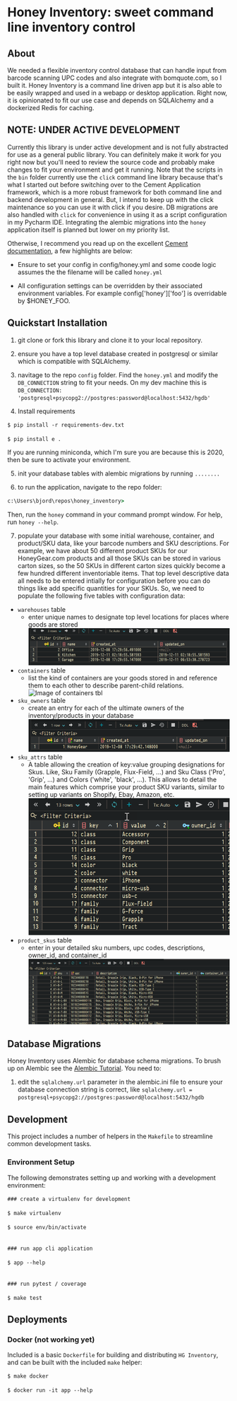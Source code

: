 # Honey Inventory: sweet command line inventory control

## About

We needed a flexible inventory control database that can handle input from barcode scanning UPC codes and also 
integrate with bomquote.com, so I built it. Honey Inventory is a command line driven app but it is also able 
to be easily wrapped and used in a webapp or desktop application. Right now, it is opinionated to fit our use 
case and depends on SQLAlchemy and a dockerized Redis for caching.

## NOTE: UNDER ACTIVE DEVELOPMENT

Currently this library is under active development and is not fully abstracted 
for use as a general public library. You can definitely make it work for you 
right now but you'll need to review the source code and probably make changes to 
fit your environment and get it running. Note that the scripts in the `bin` folder 
currently use the `click` command line library because that's what I started out 
before switching over to the Cement Application framework, which is a more robust 
framework for both command line and backend development in general. But, I intend to 
keep up with the click maintenance so you can use it with click if you desire. DB migrations 
are also handled with `click` for convenience in using it as a script configuration in 
my Pycharm IDE. Integrating the alembic migrations into the `honey` application itself is 
planned but lower on my priority list.

Otherwise, I recommend you read up on the excellent 
[Cement documentation](https://docs.builtoncement.com/getting-started/framework-overview),
a few highlights are below:

- Ensure to set your config in config/honey.yml and some coode logic assumes the 
the filename will be called `honey.yml`

- All configuration settings can be overridden by their associated environment variables. 
For example config['honey']['foo'] is overridable by $HONEY_FOO.


## Quickstart Installation

1. git clone or fork this library and clone it to your local repository.

2. ensure you have a top level database created in postgresql or similar which is compatible with SQLAlchemy.


3. navitage to the repo `config` folder.  Find the `honey.yml` and modify the `DB_CONNECTION` string to fit your needs. 
On my dev machine this is `DB_CONNECTION: 'postgresql+psycopg2://postgres:password@localhost:5432/hgdb'`


4. Install requirements
```
$ pip install -r requirements-dev.txt

$ pip install e .
```

If you are running miniconda, which I'm sure you are because this is 2020, then be sure to activate your environment.

5. init your database tables with alembic migrations by running `........` 

6. to run the application, navigate to the repo folder:

```cmd
c:\Users\bjord\repos\honey_inventory>
```

Then, run the `honey` command in your command prompt window.  For help, run `honey --help`.

7. populate your database with some initial warehouse, container, and product/SKU data, like your barcode numbers and 
SKU descriptions.  For example, we have about 50 different product SKUs for our HoneyGear.com products and all those SKUs 
can be stored in various carton sizes, so the 50 SKUs in different carton sizes quickly become a few hundred different 
inventoriable items. That top level descriptive data all needs to be entered intially for configuration before you can 
do things like add specific quantities for your SKUs. So, we need to populate the following five tables with 
configuration data:
- `warehouses` table
  - enter unique names to designate top level locations for places where goods are stored
  ![Image of warehouse tbl](https://github.com/bomquote/honey_inventory/blob/master/images/warehouses_tbl.png?raw=true)
- `containers` table
  - list the kind of containers are your goods stored in and reference them to each other to describe parent-child relations. 
  ![Image of containers tbl](https://github.com/bomquote/honey_inventory/blob/master/images/containers_tbl.png?raw=true)
- `sku_owners` table
  - create an entry for each of the ultimate owners of the inventory/products in your database
  ![Image of sku_owners tbl](https://github.com/bomquote/honey_inventory/blob/master/images/sku_owners_tbl.png?raw=true)
- `sku_attrs` table
  - A table allowing the creation of key:value grouping designations for Skus.
    Like, Sku Family (Grapple, Flux-Field, ...) and Sku Class ('Pro', 'Grip', ...) and Colors ('white', 'black', ...).
    This allows to detail the main features which comprise your product SKU variants, similar to setting up variants 
    on Shopify, Ebay, Amazon, etc.
  ![Image of sku_attrs tbl](https://github.com/bomquote/honey_inventory/blob/master/images/sku_attrs_tbl.png?raw=true)
- `product_skus` table
  - enter in your detailed sku numbers, upc codes, descriptions, owner_id, and container_id
  ![Image of product_skus tbl](https://github.com/bomquote/honey_inventory/blob/master/images/product_skus_tbl.png?raw=true)

## Database Migrations

Honey Inventory uses Alembic for database schema migrations. To brush up on Alembic see the 
[Alembic Tutorial](https://alembic.sqlalchemy.org/en/latest/tutorial.html).
You need to:
1. edit the `sqlalchemy.url` parameter in the alembic.ini file to ensure your database connection string is correct, 
like `sqlalchemy.url = postgresql+psycopg2://postgres:password@localhost:5432/hgdb`

## Development

This project includes a number of helpers in the `Makefile` to streamline common development tasks.

### Environment Setup

The following demonstrates setting up and working with a development environment:

```
### create a virtualenv for development

$ make virtualenv

$ source env/bin/activate


### run app cli application

$ app --help


### run pytest / coverage

$ make test
```



## Deployments

### Docker  (not working yet)

Included is a basic `Dockerfile` for building and distributing `HG Inventory`,
and can be built with the included `make` helper:

```
$ make docker

$ docker run -it app --help
```

